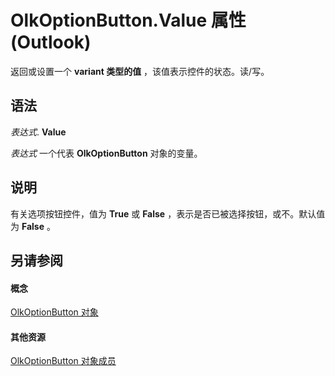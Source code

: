 
# OlkOptionButton.Value 属性 (Outlook)

返回或设置一个 **variant 类型的值** ，该值表示控件的状态。读/写。


## 语法

 _表达式_. **Value**

 _表达式_ 一个代表 **OlkOptionButton** 对象的变量。


## 说明

有关选项按钮控件，值为 **True** 或 **False** ，表示是否已被选择按钮，或不。默认值为 **False** 。


## 另请参阅


#### 概念


[OlkOptionButton 对象](a7aab427-a2f0-a153-f558-c13559610c99.md)
#### 其他资源


[OlkOptionButton 对象成员](e5d545e6-496f-6a11-af73-faa3eb20647c.md)